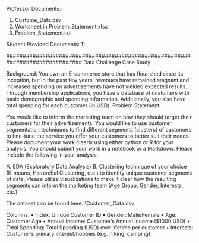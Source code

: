Professor Documents:
1) Custome_Data.csv
2) Worksheet in Problem_Statement.xlsx
3) Problem_Statement.txt

Student Provided Documents:
1)

###############################################################################
Data Challenge Case Study

Background:
You own an E-commerce store that has flourished since its inception, but in the past few years, revenues have remained stagnant and increased spending on advertisements have not yielded expected results. Through membership applications, you have a database of customers with basic demographic and spending information. Additionally, you also have total spending for each customer (in USD).
Problem Statement:

You would like to inform the marketing team on how they should target their customers for their advertisements. You would like to use customer segmentation techniques to find different segments (clusters) of customers to fine-tune the service you offer your customers to better suit their needs. Please document your work clearly using either python or R for your analysis. You should submit your work in a notebook or a Markdown. Please include the following in your analysis:

A.	EDA (Exploratory Data Analysis) 
B.	Clustering technique of your choice (K-means, Hierarchal Clustering, etc.) to identify unique customer segments of data. Please utilize visualizations to make it clear how the resulting segments can inform the marketing team (Age Group, Gender, Interests, etc.)

The dataset can be found here:
\\Customer_Data.csv

 
Columns:
•	Index: Unique Customer ID
•	Gender: Male/Female	
•	Age: Customer Age
•	Annual Income: Customer’s Annual Income ($1000 USD)
•	Total Spending: Total Spending (USD) over lifetime per customer
•	Interests: Customer’s primary interest/hobbies (e.g. hiking, camping)
